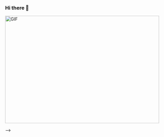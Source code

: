 ### Hi there 👋
<p><img alt="GIF" src="https://github.com/atasayin/atasayin/blob/main/giphy.gif" width="500" height="350" /></p>-->
<!--
**atasayin/atasayin** is a ✨ _special_ ✨ repository because its `README.md` (this file) appears on your GitHub profile.

Here are some ideas to get you started:

- 🔭 I’m currently working on ...
- 🌱 I’m currently learning ...
- 👯 I’m looking to collaborate on ...
- 🤔 I’m looking for help with ...
- 💬 Ask me about ...
- 📫 How to reach me: ...
- 😄 Pronouns: ...
- ⚡ Fun fact: ...
-->
